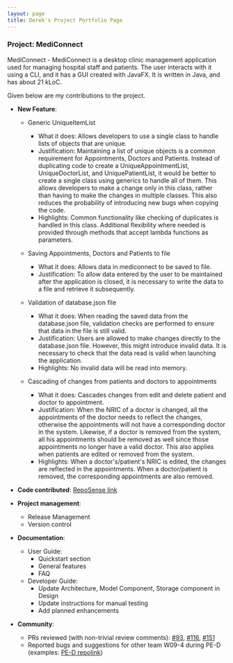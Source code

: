 ```yaml
---
layout: page
title: Derek's Project Portfolio Page
---
```


### Project: MediConnect

MediConnect - MediConnect is a desktop clinic management application used for managing hospital staff and patients. The user interacts with it using a CLI, and it has a GUI created with JavaFX. It is written in Java, and has about 21 kLoC.

Given below are my contributions to the project.

* **New Feature**: 
  * Generic UniqueItemList
    * What it does: Allows developers to use a single class to handle lists of objects that are unique.
    * Justification: Maintaining a list of unique objects is a common requirement for Appointments, Doctors and Patients. 
    Instead of duplicating code to create a UniqueAppointmentList, UniqueDoctorList, and UniquePatientList, it would be better to create a single class using generics to handle all of them.
    This allows developers to make a change only in this class, rather than having to make the changes in multiple classes. This also reduces the probability of introducing new bugs when copying the code.
    * Highlights: Common functionality like checking of duplicates is handled in this class. Additional flexibility where needed is provided through methods that accept lambda functions as parameters.
  
  * Saving Appointments, Doctors and Patients to file
    * What it does: Allows data in mediconnect to be saved to file.
    * Justification: To allow data entered by the user to be maintained after the application is closed, it is necessary to write the data to a file and retrieve it subsequently.
    
  * Validation of database.json file
    * What it does: When reading the saved data from the database.json file, validation checks are performed to ensure that data in the file is still valid.
    * Justification: Users are allowed to make changes directly to the database.json file. However, this might introduce invalid data. It is necessary to check that the data read is valid when launching the application.
    * Highlights: No invalid data will be read into memory.
  
  * Cascading of changes from patients and doctors to appointments
    * What it does: Cascades changes from edit and delete patient and doctor to appointment.
    * Justification: When the NRIC of a doctor is changed, all the appointments of the doctor needs to reflect the changes, otherwise the appointments will not have a corresponding doctor in the system. 
    Likewise, if a doctor is removed from the system, all his appointments should be removed as well since those appointments no longer have a valid doctor.
    This also applies when patients are edited or removed from the system.
    * Highlights: When a doctor's/patient's NRIC is edited, the changes are reflected in the appointments.
    When a doctor/patient is removed, the corresponding appointments are also removed.

* **Code contributed**: [RepoSense link](https://nus-cs2103-ay2324s1.github.io/tp-dashboard/?search=derek&sort=groupTitle&sortWithin=title&timeframe=commit&mergegroup=&groupSelect=groupByRepos&breakdown=true&checkedFileTypes=docs~functional-code~test-code&since=2023-09-22&tabOpen=true&tabType=authorship&tabAuthor=derekjxtan&tabRepo=AY2324S1-CS2103T-T08-1%2Ftp%5Bmaster%5D&authorshipIsMergeGroup=false&authorshipFileTypes=docs~functional-code~test-code&authorshipIsBinaryFileTypeChecked=false&authorshipIsIgnoredFilesChecked=false)

* **Project management**:
  * Release Management
  * Version control

* **Documentation**:
  * User Guide:
    * Quickstart section
    * General features
    * FAQ
  * Developer Guide:
    * Update Architecture, Model Component, Storage component in Design
    * Update instructions for manual testing
    * Add planned enhancements

* **Community**:
  * PRs reviewed (with non-trivial review comments): [#93](https://github.com/AY2324S1-CS2103T-T08-1/tp/pull/93), [#116](https://github.com/AY2324S1-CS2103T-T08-1/tp/pull/116), [#151](https://github.com/AY2324S1-CS2103T-T08-1/tp/pull/151)
  * Reported bugs and suggestions for other team W09-4 during PE-D (examples: [PE-D repolink](https://github.com/derekjxtan/ped/issues))
